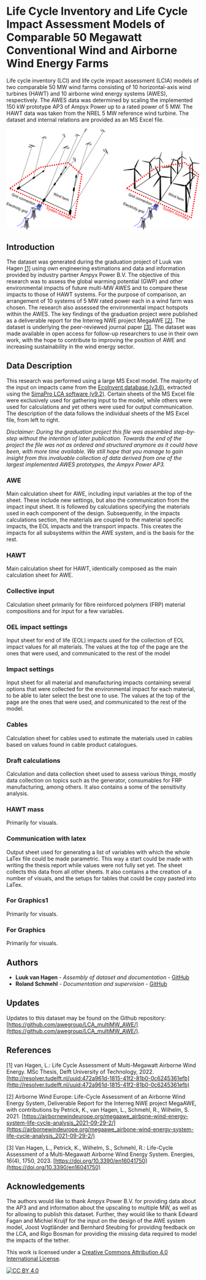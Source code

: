 # Life Cycle Inventory and Life Cycle Impact Assessment Models of Comparable 50 Megawatt Conventional Wind and Airborne Wind Energy Farms

Life cycle inventory (LCI) and life cycle impact assessment (LCIA) models of two comparable 50 MW wind farms consisting of 10 horizontal-axis wind turbines (HAWT) and 10 airborne wind energy systems (AWES), respectively. The AWES data was determined by scaling the implemented 150 kW prototype AP3 of Ampyx Power up to a rated power of 5 MW. The HAWT data was taken from the NREL 5 MW reference wind turbine. The dataset and internal relations are provided as an MS Excel file. 

![](wind-farms.png)

## Introduction

The dataset was generated during the graduation project of Luuk van Hagen [[1]](#References) using own engineering estimations and data and information provided by industry partner Ampyx Power B.V. The objective of this research was to assess the global warming potential (GWP) and other environmental impacts of future multi-MW AWES and to compare these impacts to those of HAWT systems. For the purpose of comparison, an arrangement of 10 systems of 5 MW rated power each in a wind farm was chosen. The research also assessed the environmental impact hotspots within the AWES. The key findings of the graduation project were published as a deliverable report for the Interreg NWE project MegaAWE [[2]](#References). The dataset is underlying the peer-reviewed journal paper [[3]](#References). The dataset was made available in open access for follow-up researchers to use in their own work, with the hope to contribute to improving the position of AWE and increasing sustainability in the wind energy sector.

## Data Description

This research was performed using a large MS Excel model. The majority of the input on impacts came from the [EcoInvent database (v3.6)](https://ecoinvent.org/the-ecoinvent-database/data-releases/ecoinvent-3-6/), extracted using the [SimaPro LCA software (v9.2)](https://simapro.com/wp-content/uploads/2021/07/FullUpdateInstructionsToSimaPro920.pdf). 
Certain sheets of the MS Excel file were exclusively used for gathering input to the model, while others were used for calculations and yet others were used for output communication. The description of the data follows the individual sheets of the MS Excel file, from left to right.

*Disclaimer: During the graduation project this file was assembled step-by-step without the intention of later publication. Towards the end of the project the file was not as ordered and structured anymore as it could have been, with more time available. We still hope that you manage to gain insight from this invaluable collection of data derived from one of the largest implemented AWES prototypes, the Ampyx Power AP3.*

### AWE

Main calculation sheet for AWE, including input variables at the top of the sheet. These include new settings, but also the communication from the impact input sheet. It is followed by calculations specifying the materials used in each component of the design. Subsequently, in the impacts calculations section, the materials are coupled to the material specific impacts, the EOL impacts and the transport impacts. This creates the impacts for all subsystems within the AWE system, and is the basis for the rest.

### HAWT

Main calculation sheet for HAWT, identically composed as the main calculation sheet for AWE.

### Collective input

Calculation sheet primarily for fibre reinforced polymers (FRP) material compositions and for input for a few variables.	

### OEL impact settings

Input sheet for end of life (EOL) impacts used for the collection of EOL impact values for all materials. The values at the top of the page are the ones that were used, and communicated to the rest of the model
			
### Impact settings

Input sheet for all material and manufacturing impacts containing several options that were collected for the environmental impact for each material, to be able to later select the best one to use. The values at the top of the page are the ones that were used, and communicated to the rest of the model.

### Cables

Calculation sheet for cables used to estimate the materials used in cables based on values found in cable product catalogues. 

### Draft calculations

Calculation and data collection sheet used to assess various things, mostly data collection on topics such as the generator, consumables for FRP manufacturing, among others. It also contains a some of the sensitivity analysis.

### HAWT mass

Primarily for visuals. 

### Communication with latex

Output sheet used for generating a list of variables with which the whole LaTex file could be made parametric. This way a start could be made with writing the thesis report while values were not fully set yet. The sheet collects this data from all other sheets. It also contains a the creation of a number of visuals, and the setups for tables that could be copy pasted into LaTex.

### For Graphics1

Primarily for visuals.

### For Graphics

Primarily for visuals.
	
## Authors

* **Luuk van Hagen** - *Assembly of dataset and documentation* - [GitHub](https://github.com/lvanhagen)
* **Roland Schmehl** - *Documentation and supervision* - [GitHub](https://github.com/rschmehl)

## Updates

Updates to this dataset may be found on the Github repository: [https://github.com/awegroup/LCA_multiMW_AWE/](https://github.com/awegroup/LCA_multiMW_AWE/).

## References

[1] van Hagen, L.: Life Cycle Assessment of Multi-Megawatt Airborne Wind Energy. MSc Thesis, Delft University of Technology, 2022. [http://resolver.tudelft.nl/uuid:472a961d-1815-41f2-81b0-0c6245361efb](http://resolver.tudelft.nl/uuid:472a961d-1815-41f2-81b0-0c6245361efb)

[2] Airborne Wind Europe: Life-Cycle Assessment of an Airborne Wind Energy System, Deliverable Report for the Interreg NWE project MegaAWE, with contributions by Petrick, K., van Hagen, L., Schmehl, R., Wilhelm, S. 2021.
[https://airbornewindeurope.org/megaawe_airbone-wind-energy-system-life-cycle-analysis_2021-09-29-2/](https://airbornewindeurope.org/megaawe_airbone-wind-energy-system-life-cycle-analysis_2021-09-29-2/)

[3] Van Hagen, L., Petrick, K., Wilhelm, S., Schmehl, R.: Life-Cycle Assessment of a Multi-Megawatt Airborne Wind Energy System. Energies, 16(4), 1750, 2023. [https://doi.org/10.3390/en16041750](https://doi.org/10.3390/en16041750)

## Acknowledgements

The authors would like to thank Ampyx Power B.V. for providing data about the AP3 and and information about the upscaling to multiple MW, as well as for allowing to publish this dataset. Further, they would like to thank Edward Fagan and Michiel Kruijf for the input on the design of the AWE system model, Joost Vogtländer and Bernhard Steubing for providing feedback on the LCA, and Rigo Bosman for providing the missing data required to model the impacts of the tether.

This work is licensed under a
[Creative Commons Attribution 4.0 International License][cc-by].

[![CC BY 4.0][cc-by-image]][cc-by]

[cc-by]: http://creativecommons.org/licenses/by/4.0/
[cc-by-image]: https://i.creativecommons.org/l/by/4.0/88x31.png
[cc-by-shield]: https://img.shields.io/badge/License-CC%20BY%204.0-lightgrey.svg
